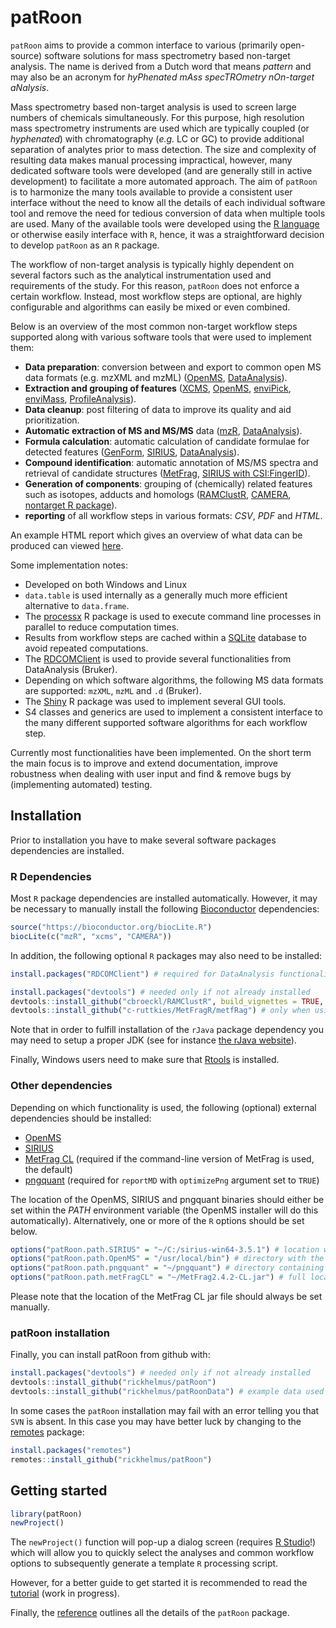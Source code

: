 # patRoon
`patRoon` aims to provide a common interface to various (primarily
open-source) software solutions for mass spectrometry based non-target analysis.
The name is derived from a Dutch word that means _pattern_ and may also be an acronym for _hyPhenated
mAss specTROmetry nOn-target aNalysis_.

Mass spectrometry based non-target analysis is used to screen large numbers of chemicals simultaneously. For this purpose, high resolution mass spectrometry instruments are used which are typically coupled (or _hyphenated_) with chromatography (_e.g._ LC or GC) to provide additional separation of analytes prior to mass detection. The size and complexity of resulting data makes manual processing impractical, however, many dedicated software tools were developed (and are generally still in active development) to facilitate a more automated approach. The aim of `patRoon` is to harmonize the many tools available to provide a consistent user interface without the need to know all the details of each individual software tool and remove the need for tedious conversion of data when multiple tools are used. Many of the available tools were developed using the [R language][R] or otherwise easily interface with `R`, hence, it was a straightforward decision to develop `patRoon` as an `R` package.

The workflow of non-target analysis is typically highly dependent on several factors such as the analytical instrumentation used and requirements of the study. For this reason, `patRoon` does not enforce a certain workflow. Instead, most workflow steps are optional, are highly configurable and algorithms can easily be mixed or even combined.

Below is an overview of the most common non-target workflow steps supported along with various software tools that were used to implement them:

* **Data preparation**: conversion between and export to common open MS data formats (e.g. mzXML and mzML) ([OpenMS], [DataAnalysis]).
* **Extraction and grouping of features** ([XCMS], [OpenMS], [enviPick], [enviMass], [ProfileAnalysis]).
* **Data cleanup**: post filtering of data to improve its quality and aid prioritization.
* **Automatic extraction of MS and MS/MS** data ([mzR], [DataAnalysis]).
* **Formula calculation**: automatic calculation of candidate formulae for detected features ([GenForm], [SIRIUS], [DataAnalysis]).
* **Compound identification**: automatic annotation of MS/MS spectra and retrieval of candidate structures ([MetFrag], [SIRIUS with CSI:FingerID][SIRIUS]).
* **Generation of components**: grouping of (chemically) related features such as isotopes, adducts and homologs ([RAMClustR], [CAMERA], [nontarget R package][nontarget]).
* **reporting** of all workflow steps in various formats: _CSV_, _PDF_ and _HTML_.

An example HTML report which gives an overview of what data can be produced can viewed [here][example].

Some implementation notes:

* Developed on both Windows and Linux
* `data.table` is used internally as a generally much more efficient alternative to `data.frame`.
* The [processx] R package is used to execute command line processes in parallel to reduce computation times.
* Results from workflow steps are cached within a [SQLite] database to avoid repeated computations.
* The [RDCOMClient] is used to provide several functionalities from DataAnalysis (Bruker).
* Depending on which software algorithms, the following MS data formats are supported: `mzXML`, `mzML` and `.d` (Bruker).
* The [Shiny] R package was used to implement several GUI tools.
* S4 classes and generics are used to implement a consistent interface to the many different supported software algorithms for each workflow step.

Currently most functionalities have been implemented. On the short term the main focus is to improve and extend documentation, improve robustness when dealing with user input and find & remove bugs by (implementing automated) testing.

## Installation

Prior to installation you have to make several software packages dependencies are installed.

### R Dependencies

Most `R` package dependencies are installed automatically. However, it may be necessary to manually install the following [Bioconductor] dependencies:

```r
source("https://bioconductor.org/biocLite.R")
biocLite(c("mzR", "xcms", "CAMERA"))
```

In addition, the following optional `R` packages may also need to be installed:

``` r
install.packages("RDCOMClient") # required for DataAnalysis functionality

install.packages("devtools") # needed only if not already installed
devtools::install_github("cbroeckl/RAMClustR", build_vignettes = TRUE, dependencies = TRUE)
devtools::install_github("c-ruttkies/MetFragR/metfRag") # only when using the R interface (not by default)
```

Note that in order to fulfill installation of the `rJava` package dependency you may need to setup a proper JDK (see for instance [the rJava website][rJava]).

Finally, Windows users need to make sure that [Rtools] is installed.

### Other dependencies

Depending on which functionality is used, the following (optional) external dependencies should be installed:

* [OpenMS]
* [SIRIUS]
* [MetFrag CL][MetFrag-CL] (required if the command-line version of MetFrag is used, the default)
* [pngquant] (required for `reportMD` with `optimizePng` argument set to `TRUE`)

The location of the OpenMS, SIRIUS and pngquant binaries should either be set within the _PATH_ environment variable (the OpenMS installer will do this automatically). Alternatively, one or more of the `R` options should be set below.

```r
options("patRoon.path.SIRIUS" = "~/C:/sirius-win64-3.5.1") # location where SIRIUS was extracted
options("patRoon.path.OpenMS" = "/usr/local/bin") # directory with the OpenMS binaries
options("patRoon.path.pngquant" = "~/pngquant") # directory containing pngquant binary
options("patRoon.path.metFragCL" = "~/MetFrag2.4.2-CL.jar") # full location to the jar file
```

Please note that the location of the MetFrag CL jar file should always be set manually.


### patRoon installation

Finally, you can install patRoon from github with:

``` r
install.packages("devtools") # needed only if not already installed
devtools::install_github("rickhelmus/patRoon")
devtools::install_github("rickhelmus/patRoonData") # example data used by tutorial
```

In some cases the `patRoon` installation may fail with an error telling you that `SVN` is absent. In this case you may have better luck by changing to the [remotes] package:

``` r
install.packages("remotes")
remotes::install_github("rickhelmus/patRoon")
```


## Getting started

``` r
library(patRoon)
newProject()
```

The `newProject()` function will pop-up a dialog screen (requires [R Studio][RStudio]!) which will allow you to quickly select the analyses and common workflow options to subsequently generate a template `R` processing script.

However, for a better guide to get started it is recommended to read the [tutorial] (work in progress).

Finally, the [reference] outlines all the details of the `patRoon` package.

[R]: https://www.r-project.org/
[XCMS]: https://github.com/sneumann/xcms
[OpenMS]: http://openms.de/
[enviPick]: https://cran.r-project.org/web/packages/enviPick/index.html
[DataAnalysis]: https://www.bruker.com/
[enviMass]: http://www.looscomputing.ch/eng/enviMass/overview.htm
[ProfileAnalysis]: https://www.bruker.com/
[mzR]: https://github.com/sneumann/mzR/
[GenForm]: https://sourceforge.net/projects/genform
[SIRIUS]: https://bio.informatik.uni-jena.de/software/sirius/
[MetFrag]: http://c-ruttkies.github.io/MetFrag/
[RAMClustR]: https://github.com/sneumann/RAMClustR
[CAMERA]: http://msbi.ipb-halle.de/msbi/CAMERA/
[nontarget]: https://cran.r-project.org/web/packages/nontarget/index.html
[MetFrag-CL]: http://c-ruttkies.github.io/MetFrag/projects/metfragcl/
[pngquant]: https://pngquant.org/
[Bioconductor]: https://www.bioconductor.org
[rJava]: http://www.rforge.net/rJava/
[tutorial]: https://rickhelmus.github.io/patRoon/articles/tutorial.html
[reference]: https://rickhelmus.github.io/patRoon/reference/index.html
[remotes]: https://github.com/r-lib/remotes#readme
[Rtools]: https://cran.r-project.org/bin/windows/Rtools/
[RStudio]: https://www.rstudio.com/
[processx]: https://github.com/r-lib/processx
[SQLite]: https://www.sqlite.org/index.html
[RDCOMClient]: http://www.omegahat.net/RDCOMClient/
[Shiny]: https://shiny.rstudio.com/
[example]: https://rickhelmus.github.io/patRoon/examples/report.html


